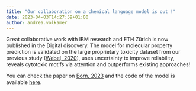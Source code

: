 ```yaml
---
title: "Our collaboration on a chemical language model is out !"
date: 2023-04-03T14:27:59+01:00
author: andrea.volkamer
---
```


Great collaborative work with IBM research and ETH Zürich is now published in the Digital discovery. The model for molecular property prediction is validated on the large proprietary toxicity dataset from our previous study ([Webel, 2020](/publications/#webel_2020_cytotox)), uses uncertainty to improve reliability, reveals cytotoxic motifs via attention and outperforms existing approaches! 

You can check the paper on [Born, 2023](/publications/#born_digitaldiscory_2023) and the code of the model is available [here](https://github.com/PaccMann/chemical_representation_learning_for_toxicity_prediction).

